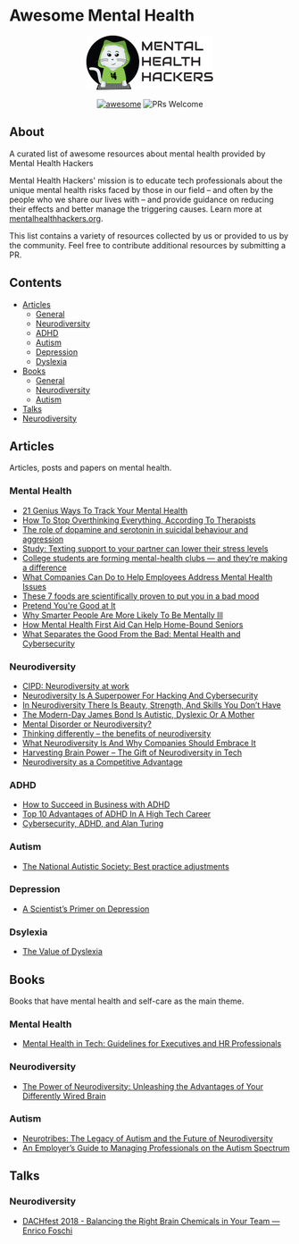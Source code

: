 # Awesome Mental Health

<p align="center"><img src="./mhh-logo-rec.png"></p>

<p align="center">
  <a href="https://github.com/sindresorhus/awesome"><img alt="awesome" src="https://awesome.re/badge.svg"/></a>
  <img alt="PRs Welcome" src="https://img.shields.io/badge/PRs-welcome-brightgreen.svg"/>
</p>

## About

A curated list of awesome resources about mental health provided by Mental Health Hackers

Mental Health Hackers' mission is to educate tech professionals about the unique mental health risks faced by those in our field – and often by the people who we share our lives with – and provide guidance on reducing their effects and better manage the triggering causes. Learn more at [mentalhealthhackers.org](http://mentalhealthhackers.org/).

This list contains a variety of resources collected by us or provided to us by the community. Feel free to contribute additional resources by submitting a PR.

## Contents

- [Articles](#mental-health)
  - [General](#general)
  - [Neurodiversity](#neurodiversity)
  - [ADHD](#adhd)
  - [Autism](#autism)
  - [Depression](#depression)
  - [Dyslexia](#dyslexia)
- [Books](#books)
  - [General](#mental-health-1)
  - [Neurodiversity](#neurodiversity-1)
  - [Autism](#autism-1)
 - [Talks](#talks)
  - [Neurodiversity](#neurodiversity-2)

## Articles

Articles, posts and papers on mental health.

### Mental Health

* [21 Genius Ways To Track Your Mental Health](https://www.buzzfeed.com/annaborges/mental-health-trackers)
* [How To Stop Overthinking Everything, According To Therapists](https://www.buzzfeed.com/ryanhowes/how-to-stop-ruminating)
* [The role of dopamine and serotonin in suicidal behaviour and aggression](https://www.sciencedirect.com/science/article/pii/S0079612308009151)
* [Study: Texting support to your partner can lower their stress levels](https://www.theladders.com/career-advice/study-texting-support-to-your-partner-can-lower-their-stress-levels)
* [College students are forming mental-health clubs — and they’re making a difference](https://www.washingtonpost.com/news/to-your-health/wp/2018/06/28/college-students-are-forming-mental-health-clubs-and-theyre-making-a-difference/)
* [What Companies Can Do to Help Employees Address Mental Health Issues](https://hbr.org/2018/12/what-companies-can-do-to-help-employees-address-mental-health-issues)
* [These 7 foods are scientifically proven to put you in a bad mood](https://www.thisisinsider.com/these-foods-are-scientifically-proven-to-put-you-in-a-bad-mood-2018-5)
* [Pretend You're Good at It](https://lifehacker.com/pretend-youre-good-at-it-1822841289)
* [Why Smarter People Are More Likely To Be Mentally Ill](https://www.medicaldaily.com/why-smarter-people-are-more-likely-be-mentally-ill-270039)
* [How Mental Health First Aid Can Help Home-Bound Seniors](https://www.mentalhealthfirstaid.org/2018/11/how-mental-health-first-aid-can-help-home-bound-seniors/)
* [What Separates the Good From the Bad: Mental Health and Cybersecurity](https://www.infosecurity-magazine.com/next-gen-infosec/separates-good-bad-mental-health/)

### Neurodiversity
* [CIPD: Neurodiversity at work](https://www.cipd.co.uk/Images/neurodiversity-at-work_2018_tcm18-37852.pdf)
* [Neurodiversity Is A Superpower For Hacking And Cybersecurity](https://www.itspmagazine.com/from-the-newsroom/neurodiversity-is-a-superpower-for-hacking-and-cybersecurity)
* [In Neurodiversity There Is Beauty, Strength, And Skills You Don’t Have](https://www.itspmagazine.com/from-the-newsroom/in-neurodiversity-there-is-beauty-strength-and-skills-you-dont-have)
* [The Modern-Day James Bond Is Autistic, Dyslexic Or A Mother](https://www.itspmagazine.com/from-the-newsroom/the-modern-day-james-bond-is-autistic-dyslexic-or-a-mother)
* [Mental Disorder or Neurodiversity?](https://www.thenewatlantis.com/publications/mental-disorder-or-neurodiversity)
* [Thinking differently – the benefits of neurodiversity](https://diginomica.com/2018/03/07/thinking-differently-benefits-neurodiversity/)
* [What Neurodiversity Is And Why Companies Should Embrace It](https://www.fastcompany.com/40421510/what-is-neurodiversity-and-why-companies-should-embrace-it)
* [Harvesting Brain Power – The Gift of Neurodiversity in Tech](https://magenic.com/thinking/harvesting-brain-power-the-gift-of-neurodiversity-in-tech)
* [Neurodiversity as a Competitive Advantage](https://hbr.org/2017/05/neurodiversity-as-a-competitive-advantage)

### ADHD
* [How to Succeed in Business with ADHD](https://www.additudemag.com/adhd-entrepreneur-stories-jetblue-kinkos-jupitermedia/)
* [Top 10 Advantages of ADHD In A High Tech Career](https://adultaddstrengths.com/2006/02/09/top-10-advantages-of-add-in-a-high-tech-career/)
* [Cybersecurity, ADHD, and Alan Turing](https://medium.com/@AK3R303_63416/cybersecurity-adhd-and-alan-turing-9ba359034e33)

### Autism
* [The National Autistic Society: Best practice adjustments](https://www.autism.org.uk/professionals/employers/sign-up/adjustments.aspx)

### Depression
* [A Scientist’s Primer on Depression](https://www.wendymarieingram.com/2018/11/01/a-scientists-primer-on-depression/)

### Dsylexia
* [The Value of Dyslexia](http://madebydyslexia.org/assets/downloads/EY-the-value-of-dyslexia.pdf)


## Books

Books that have mental health and self-care as the main theme.

### Mental Health
* [Mental Health in Tech: Guidelines for Executives and HR Professionals](https://leanpub.com/osmi-guidelines-for-employers)

### Neurodiversity
* [The Power of Neurodiversity: Unleashing the Advantages of Your Differently Wired Brain](https://www.amazon.com/Power-Neurodiversity-Unleashing-Advantages-Differently/dp/0738215244)

### Autism
* [Neurotribes: The Legacy of Autism and the Future of Neurodiversity](https://www.amazon.com/Neurotribes-Legacy-Autism-Future-Neurodiversity)
* [An Employer’s Guide to Managing Professionals on the Autism Spectrum](https://www.amazon.com/gp/product/1785927450/)

## Talks

### Neurodiversity
* [DACHfest 2018 - Balancing the Right Brain Chemicals in Your Team — Enrico Foschi](https://youtu.be/D-_c3gRm6yo)

